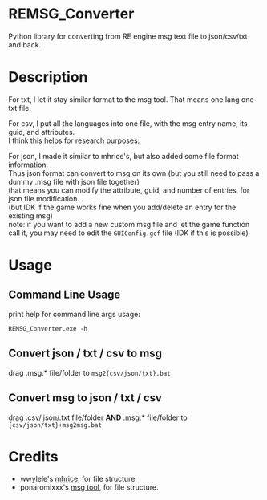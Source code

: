 # REMSG_Converter
 
 Python library for converting from RE engine msg text file to json/csv/txt and back.
 
# Description
 For txt, I let it stay similar format to the msg tool. That means one lang one txt file.
 
 For csv, I put all the languages into one file, with the msg entry name, its guid, and attributes.  
 I think this helps for research purposes.
 
 For json, I made it similar to mhrice's, but also added some file format information.  
 Thus json format can convert to msg on its own (but you still need to pass a dummy .msg file with json file together)  
 that means you can modify the attribute, guid, and number of entries, for json file modification.  
 (but IDK if the game works fine when you add/delete an entry for the existing msg)  
 note: if you want to add a new custom msg file and let the game function call it, you may need to edit the `GUIConfig.gcf` file (IDK if this is possible)  
 
# Usage
## Command Line Usage
print help for command line args usage:

```REMSG_Converter.exe -h```

## Convert json / txt / csv to msg
drag .msg.* file/folder to `msg2{csv/json/txt}.bat`

## Convert msg to json / txt / csv
drag .csv/.json/.txt file/folder **AND** .msg.* file/folder to `{csv/json/txt}+msg2msg.bat`

# Credits
* wwylele's [mhrice](https://github.com/wwylele/mhrice), for file structure.
* ponaromixxx's [msg tool](https://zenhax.com/viewtopic.php?f=12&t=13337), for file structure.
